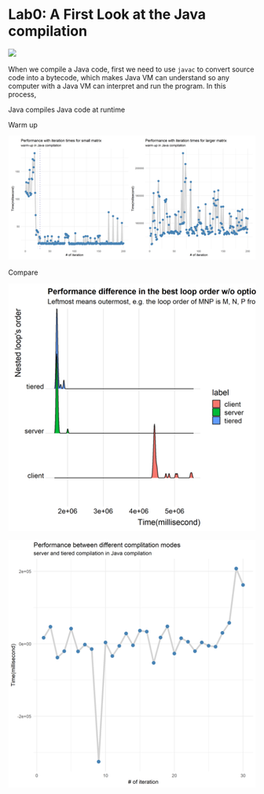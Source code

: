 <!--
 * @Author: Lin Sinan
 * @Github: https://github.com/linsinan1995
 * @Email: mynameisxiaou@gmail.com
 * @LastEditors: Lin Sinan
 * @Description: 
*               
*               
*               
 -->


 # Lab0:  A First Look at the Java compilation

![](https://i.imgur.com/KhUw309.png)

When we compile a Java code, first we need to use `javac` to convert source code into a bytecode, which makes Java VM can understand so any computer with a Java VM can interpret and run the program. In this process, 

Java compiles Java code at runtime

Warm up

![](../lab0/small.png)


Compare

![](../lab0/ridge.png)

![](../lab0/diff_client_server.png)


